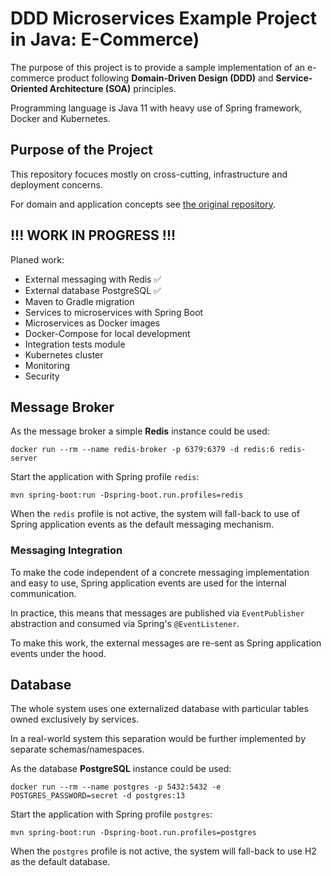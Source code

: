 # DDD Microservices Example Project in Java: E-Commerce)

The purpose of this project is to provide a sample implementation of an e-commerce product following **Domain-Driven Design (DDD)** and **Service-Oriented Architecture (SOA)** principles.

Programming language is Java 11 with heavy use of Spring framework, Docker and Kubernetes.

## Purpose of the Project

This repository focuces mostly on cross-cutting, infrastructure and deployment concerns. 

For domain and application concepts see [the original repository](https://github.com/ttulka/ddd-example-ecommerce). 

## !!! WORK IN PROGRESS !!!

Planed work:

- External messaging with Redis :white_check_mark:
- External database PostgreSQL :white_check_mark:
- Maven to Gradle migration
- Services to microservices with Spring Boot
- Microservices as Docker images
- Docker-Compose for local development
- Integration tests module
- Kubernetes cluster
- Monitoring
- Security

## Message Broker

As the message broker a simple **Redis** instance could be used:

```
docker run --rm --name redis-broker -p 6379:6379 -d redis:6 redis-server
```

Start the application with Spring profile `redis`:

```
mvn spring-boot:run -Dspring-boot.run.profiles=redis
```

When the `redis` profile is not active, the system will fall-back to use of Spring application events as the default messaging mechanism.

### Messaging Integration

To make the code independent of a concrete messaging implementation and easy to use, Spring application events are used for the internal communication.

In practice, this means that messages are published via `EventPublisher` abstraction and consumed via Spring's `@EventListener`.

To make this work, the external messages are re-sent as Spring application events under the hood.   

## Database

The whole system uses one externalized database with particular tables owned exclusively by services.

In a real-world system this separation would be further implemented by separate schemas/namespaces.

As the database **PostgreSQL** instance could be used:

```
docker run --rm --name postgres -p 5432:5432 -e POSTGRES_PASSWORD=secret -d postgres:13
```

Start the application with Spring profile `postgres`:

```
mvn spring-boot:run -Dspring-boot.run.profiles=postgres
```

When the `postgres` profile is not active, the system will fall-back to use H2 as the default database.
